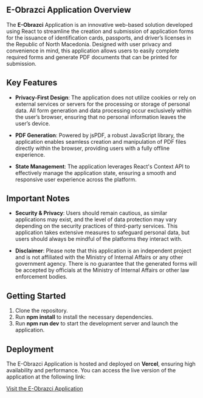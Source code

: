 ## E-Obrazci Application Overview

The **E-Obrazci** Application is an innovative web-based solution developed using React to streamline the creation and submission of application forms for the issuance of identification cards, passports, and driver’s licenses in the Republic of North Macedonia. Designed with user privacy and convenience in mind, this application allows users to easily complete required forms and generate PDF documents that can be printed for submission.

## Key Features

- **Privacy-First Design**: The application does not utilize cookies or rely on external services or servers for the processing or storage of personal data. All form generation and data processing occur exclusively within the user’s browser, ensuring that no personal information leaves the user’s device.

- **PDF Generation**: Powered by jsPDF, a robust JavaScript library, the application enables seamless creation and manipulation of PDF files directly within the browser, providing users with a fully offline experience.

- **State Management**: The application leverages React's Context API to effectively manage the application state, ensuring a smooth and responsive user experience across the platform.

## Important Notes

- **Security & Privacy**: Users should remain cautious, as similar applications may exist, and the level of data protection may vary depending on the security practices of third-party services. This application takes extensive measures to safeguard personal data, but users should always be mindful of the platforms they interact with.

- **Disclaimer**: Please note that this application is an independent project and is not affiliated with the Ministry of Internal Affairs or any other government agency. There is no guarantee that the generated forms will be accepted by officials at the Ministry of Internal Affairs or other law enforcement bodies.

## Getting Started

1. Clone the repository.
2. Run **npm install** to install the necessary dependencies.
3. Run **npm run dev** to start the development server and launch the application.

## Deployment

The E-Obrazci Application is hosted and deployed on **Vercel**, ensuring high availability and performance. You can access the live version of the application at the following link:

[Visit the E-Obrazci Application](https://e-obrazci.vercel.app/)

